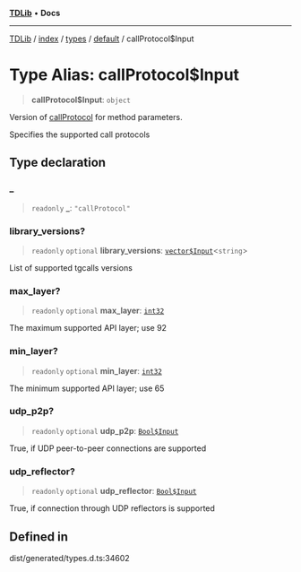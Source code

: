 [**TDLib**](../../../../../../README.md) • **Docs**

***

[TDLib](../../../../../../modules.md) / [index](../../../../../README.md) / [types](../../../README.md) / [default](../README.md) / callProtocol$Input

# Type Alias: callProtocol$Input

> **callProtocol$Input**: `object`

Version of [callProtocol](callProtocol-1.md) for method parameters.

Specifies the supported call protocols

## Type declaration

### \_

> `readonly` **\_**: `"callProtocol"`

### library\_versions?

> `readonly` `optional` **library\_versions**: [`vector$Input`](vector$Input.md)\<`string`\>

List of supported tgcalls versions

### max\_layer?

> `readonly` `optional` **max\_layer**: [`int32`](int32-1.md)

The maximum supported API layer; use 92

### min\_layer?

> `readonly` `optional` **min\_layer**: [`int32`](int32-1.md)

The minimum supported API layer; use 65

### udp\_p2p?

> `readonly` `optional` **udp\_p2p**: [`Bool$Input`](Bool$Input.md)

True, if UDP peer-to-peer connections are supported

### udp\_reflector?

> `readonly` `optional` **udp\_reflector**: [`Bool$Input`](Bool$Input.md)

True, if connection through UDP reflectors is supported

## Defined in

dist/generated/types.d.ts:34602
